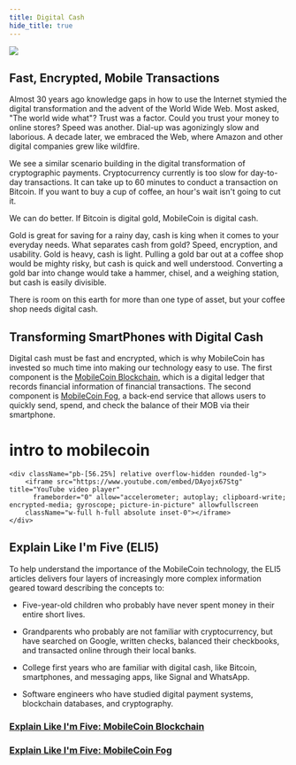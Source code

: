 ```yaml
---
title: Digital Cash
hide_title: true
---
```

![](https://raw.githubusercontent.com/mobilecoinofficial/developer-portal/main/images/digitalcash.png)

## Fast, Encrypted, Mobile Transactions

Almost 30 years ago knowledge gaps in how to use the Internet stymied the digital transformation and the advent of the World Wide Web. Most asked, "The world wide what"? Trust was a factor. Could you trust your money to online stores? Speed was another. Dial-up was agonizingly slow and laborious. A decade later, we embraced the Web, where Amazon and other digital companies grew like wildfire.

We see a similar scenario building in the digital transformation of cryptographic payments. Cryptocurrency currently is too slow for day-to-day transactions. It can take up to 60 minutes to conduct a transaction on Bitcoin. If you want to buy a cup of coffee, an hour's wait isn't going to cut it.

We can do better. If Bitcoin is digital gold, MobileCoin is digital cash. 

Gold is great for saving for a rainy day, cash is king when it comes to your everyday needs. What separates cash from gold? Speed, encryption, and usability. Gold is heavy, cash is light. Pulling a gold bar out at a coffee shop would be mighty risky, but cash is quick and well understood. Converting a gold bar into change would take a hammer, chisel, and a weighing station, but cash is easily divisible.

There is room on this earth for more than one type of asset, but your coffee shop needs digital cash.  

Transforming SmartPhones with Digital Cash
------------------------------------------

Digital cash must be fast and encrypted, which is why MobileCoin has invested so much time into making our technology easy to use. The first component is the [MobileCoin Blockchain](https://developers.mobilecoin.com/overview/explain-like-i'm-five/blockchain), which is a digital ledger that records financial information of financial transactions. The second component is [MobileCoin Fog](https://developers.mobilecoin.com/overview/explain-like-i'm-five/fog), a back-end service that allows users to quickly send, spend, and check the balance of their MOB via their smartphone.


<div className="section video-embed relative w-4/5 max-w-[800px] m-auto">
     <h1 id="intro" className="text-center text-xl md:text-1.5xl mb-8">intro to mobilecoin</h1>

    <div className="pb-[56.25%] relative overflow-hidden rounded-lg">
        <iframe src="https://www.youtube.com/embed/DAyojx67Stg" title="YouTube video player" 
          frameborder="0" allow="accelerometer; autoplay; clipboard-write; encrypted-media; gyroscope; picture-in-picture" allowfullscreen 
        className="w-full h-full absolute inset-0"></iframe>
    </div>
</div>
    
    

Explain Like I'm Five (ELI5)
------------------------------------------
To help understand the importance of the MobileCoin technology, the ELI5 articles delivers four layers of increasingly more complex information geared toward describing the concepts to:

-   Five-year-old children who probably have never spent money in their entire short lives.

-   Grandparents who probably are not familiar with cryptocurrency, but have searched on Google, written checks, balanced their checkbooks, and transacted online through their local banks.

-   College first years who are familiar with digital cash, like Bitcoin, smartphones, and messaging apps, like Signal and WhatsApp.

-   Software engineers who have studied digital payment systems, blockchain databases, and cryptography.

### [Explain Like I'm Five: MobileCoin Blockchain](https://developers.mobilecoin.com/overview/explain-like-i'm-five/blockchain)
### [Explain Like I'm Five: MobileCoin Fog](https://developers.mobilecoin.com/overview/explain-like-i'm-five/fog)
